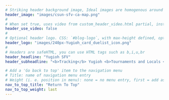 ```yaml
---
# Striking header background image, Ideal images are homogenous around the centre and contrasting to the text. Non-ideal images can use `title_guard`
header_image: "images/csun-sfv-ca-map.png"
#
# When set true, uses video from custom_header_video.html partial, instead of header_image
header_use_video: false
#
# Optional header logo. CSS: `#blog-logo`, with max-height defined, optimize to prevent scaling
header_logo: "images/240px-Yugioh_card_duelist_icon.png"
#
# Headers are safeHTML, you can use HTML tags such as b,i,u,br
header_headline: "Yugioh SFV"
header_subheadline: "<b>Tracking</b> Yugioh <b>Tournaments and Locals </b> in & around the <b>San Fernando Valley<b>"

# Add a 'Go back to top' item to the navigation menu
# Title: name of navigation menu entry
# Weight (i. e. position in menu): none = no menu entry, first = add as first entry, last = ad as last entry
nav_to_top_title: "Return To Top"
nav_to_top_weight: last
---
```

